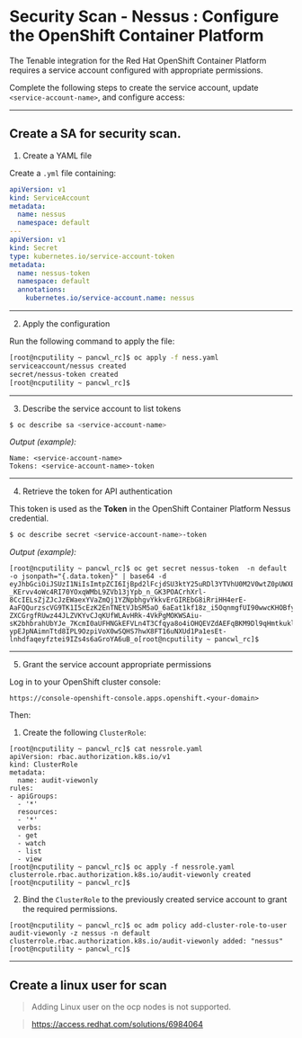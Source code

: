 # Security Scan - Nessus : Configure the OpenShift Container Platform

The Tenable integration for the Red Hat OpenShift Container Platform requires a service account configured with appropriate permissions.

Complete the following steps to create the service account, update `<service-account-name>`, and configure access:

---


## Create a SA for security scan. 

1. Create a YAML file

Create a `.yml` file containing:

```yaml
apiVersion: v1
kind: ServiceAccount
metadata:
  name: nessus
  namespace: default
---
apiVersion: v1
kind: Secret
type: kubernetes.io/service-account-token
metadata:
  name: nessus-token
  namespace: default
  annotations:
    kubernetes.io/service-account.name: nessus
```

---

2. Apply the configuration

Run the following command to apply the file:

```bash
[root@ncputility ~ pancwl_rc]$ oc apply -f ness.yaml
serviceaccount/nessus created
secret/nessus-token created
[root@ncputility ~ pancwl_rc]$

```

---

3. Describe the service account to list tokens

```bash
$ oc describe sa <service-account-name>
```

_Output (example):_

```
Name: <service-account-name>
Tokens: <service-account-name>-token
```

---

4. Retrieve the token for API authentication

This token is used as the **Token** in the OpenShift Container Platform Nessus credential.

```bash
$ oc describe secret <service-account-name>-token
```

_Output (example):_

```
[root@ncputility ~ pancwl_rc]$ oc get secret nessus-token  -n default -o jsonpath="{.data.token}" | base64 -d
eyJhbGciOiJSUzI1NiIsImtpZCI6IjBpd2lFcjdSU3ktY25uRDl3YTVhU0M2V0wtZ0pUWXBXM0RzMmpUTFp1N28ifQ.eyJpc3MiOiJrdWJlcm5ldGVzL3NlcnZpY2VhY2NvdW50Iiwia3ViZXJuZXRlcy5pby9zZXJ2aWNlYWNjb3VudC9uYW1lc3BhY2UiOiJkZWZhdWx0Iiwia3ViZXJuZXRlcy5pby9zZXJ2aWNlYWNjb3VudC9zZWNyZXQubmFtZSI6Im5lc3N1cy10b2tlbiIsImt1YmVybmV0ZXMuaW8vc2VydmljZWFjY291bnQvc2VydmljZS1hY2NvdW50Lm5hbWUiOiJuZXNzdXMiLCJrdWJlcm5ldGVzLmlvL3NlcnZpY2VhY2NvdW50L3NlcnZpY2UtYWNjb3VudC51aWQiOiJjOGI0MmRiNC00M2VkLTQ5MzYtYjFkMC02MWRmZmNlNjY2YzMiLCJzdWIiOiJzeXN0ZW06c2VydmljZWFjY291bnQ6ZGVmYXVsdDpuZXNzdXMifQ.EpDclPiIgtHkvExN3sXIrpJkmEkdxCNByrXVxctMCvVMHNzwG50Ybyv8MNOaOoOL7KEenwvXktxPk5SvBlzt-_KErvv4oWc4RI70YOxqWMbL9ZVb13jYpb_n_GK3POACrhXrl-8CcIELsZjZJcJzEWaexYVaZmQj1YZNpbhgvYkkvErGIREbG8iRriHH4erE-AaFQQurzscVG9TK1I5cEzK2EnTNEtVJbSM5aO_6aEat1kf18z_i5OqnmgfUI90wwcKHOBfyzY5ws622GtvrEi0CRiNVfwUkoOdTV7zsdJDDHLOHFCTsPC-ZXCGrgfRUwz44JLZVKYvCJqKUfWLAvHRk-4VkPgMOKWSAiu-sK2bhbrahUbYJe_7KcmI0aUFHNGkEFVLn4T3Cfqya8o4iOHQEVZdAEFqBKM9Dl9qHmtkuklJ3bn0V__6YnpFo49t6Vrca3_JGkcaypGGNIPzbN7dpcswS08OgvWMYFYVM9w_DqDx6DDG0SFnHK2B7EsDBvFwhloZiLFEX46WQH1z6nCPcYqmorPJRNMCPNb2Ywzw4badRGOqeUfzMJ4c3c9H0n2QCMw5PssnHWcrsbvVY-ypEJpNAimnTtd8IPL9OzpiVoX0wSQHS7hwX8FT16uNXUd1Pa1esEt-lnhdfaqeyfztei9IZs4s6aGroYA6uB_o[root@ncputility ~ pancwl_rc]$

```

---

5. Grant the service account appropriate permissions

Log in to your OpenShift cluster console:

```
https://console-openshift-console.apps.openshift.<your-domain>
```

Then:

1. Create the following `ClusterRole`:

```
[root@ncputility ~ pancwl_rc]$ cat nessrole.yaml
apiVersion: rbac.authorization.k8s.io/v1
kind: ClusterRole
metadata:
  name: audit-viewonly
rules:
- apiGroups:
  - '*'
  resources:
  - '*'
  verbs:
  - get
  - watch
  - list
  - view
[root@ncputility ~ pancwl_rc]$ oc apply -f nessrole.yaml
clusterrole.rbac.authorization.k8s.io/audit-viewonly created
[root@ncputility ~ pancwl_rc]$ 
```

2. Bind the `ClusterRole` to the previously created service account to grant the required permissions.

```
[root@ncputility ~ pancwl_rc]$ oc adm policy add-cluster-role-to-user audit-viewonly -z nessus -n default
clusterrole.rbac.authorization.k8s.io/audit-viewonly added: "nessus"
[root@ncputility ~ pancwl_rc]$

```
---


## Create a linux user for scan

> Adding Linux user on the ocp nodes is not supported.

> https://access.redhat.com/solutions/6984064 